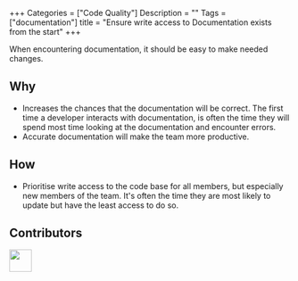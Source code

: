 
+++
Categories = ["Code Quality"]
Description = ""
Tags = ["documentation"]
title = "Ensure write access to Documentation exists from the start"
+++

When encountering documentation, it should be easy to make needed changes.

## Why

* Increases the chances that the documentation will be correct. The first time a developer interacts with documentation, is often the time they will spend most time looking at the documentation and encounter errors.
* Accurate documentation will make the team more productive.

## How

* Prioritise write access to the code base for all members, but especially new members of the team. It's often the time they are most likely to update but have the least access to do so.


## Contributors 

<a class="contributor" alt="Adam Craven" href="https://github.com/adamcraven"><img src="https://github.com/adamcraven.png?size=80" width="40"></a>

<!--

    Is this a sub-principle?
-->